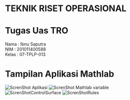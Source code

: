 # TEKNIK RISET OPERASIONAL
# Tugas Uas TRO
Nama : Ibnu Saputra <br>
NIM : 201011400588 <br>
Kelas : 07-TPLP-013 <br>

# Tampilan Aplikasi Mathlab
![ScrenShot Aplikasi](https://github.com/ibnuholidai/TRO/assets/59520807/b685a23f-0ce8-4033-b29c-c5fe15b0dca0)
![ScrenShot Mathlab variable](https://github.com/ibnuholidai/TRO/assets/59520807/f2c7d1a9-fd5d-4693-99ed-1155a3de2729)
![ScrenShotControlSurface](https://github.com/ibnuholidai/TRO/assets/59520807/a0f2da2b-2f76-4037-8a2e-77acd82b0d22)
![ScrenShotRules](https://github.com/ibnuholidai/TRO/assets/59520807/95698004-f816-4453-ad22-11d937cd4b07)
